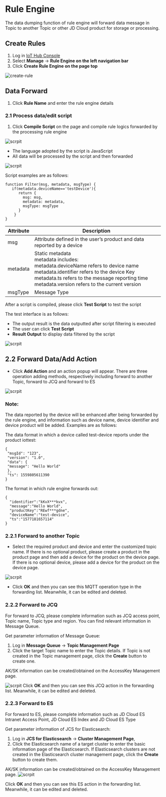 # Rule Engine

The data dumping function of rule engine will forward data message in Topic to another Topic or other JD Cloud product for storage or processing.

## Create Rules

1. Log in [IoT Hub Console](https://iot-console.jdcloud.com/hub)
2. Select **Manage** -> **Rule Engine on the left navigation bar**
3. Click **Create Rule Engine on the page top**

![create-rule](../../../../../image/IoT/IoT-Hub/Create_Rule.png)

## Data Forward

1. Click **Rule Name** and enter the rule engine details

### 2.1 Process data/edit script

1. Click **Compile Script** on the page and compile rule logics forwarded by the processing rule engine

![scrpit](../../../../../image/IoT/IoT-Hub/Script-ProcessData.png)

- The language adopted by the script is JavaScript
- All data will be processed by the script and then forwarded

![scrpit](../../../../../image/IoT/IoT-Hub/Rule-Script.png)

Script examples are as follows:

```
function Filter(msg, metadata, msgType) {  		
   if(metadata.deviceName=='testDevice'){
      return { 							
        msg: msg,
        metadata: metadata,
        msgType: msgType
      }
    }
}									

```

| Attribute  | Description|
| ----- | ----- |
|msg| Attribute defined in the user’s product and data reported by a device|
|metadata| Static metadata<br>metadata includes:<br> metadata.deviceName refers to device name <br> metadata.identifier refers to the device Key <br> metadata.ts refers to the message reporting time  <br> metadata.version refers to the current version |
|msgType|Message Type |

After a script is compiled, please click **Test Script** to test the script

The test interface is as follows:

- The output result is the data outputted after script filtering is executed
- The user can click **Test Script**
- **Result Output** to display data filtered by the script

![scrpit](../../../../../image/IoT/IoT-Hub/Script-Testing.png)

## 2.2 Forward Data/Add Action

- Click **Add Action** and an action popup will appear. There are three operation adding methods, respectively including forward to another Topic, forward to JCQ and forward to ES

![scrpit](../../../../../image/IoT/IoT-Hub/Add-Action.png)
### Note:

The data reported by the device will be enhanced after being forwarded by the rule engine, and information such as device name, device identifier and device product will be added. Examples are as follows:

 The data format in which a device called test-device reports under the product iottest:

```
{
 "msgId": "123",
 "version": "1.0",
 "data": {
 "message": "Hello World"
 },
 "ts": 1559805611390
}
```

The format in which rule engine forwards out:

```
{
  "identifier":"kKvX***kvx",
  "message":"Hello World",
  "productKey":"REwf***gdne",
  "deviceName":"test-device",
  "ts":"1577181657114"
} 
```



### 2.2.1 Forward to another Topic

- Select the required product and device and enter the customized topic name. If there is no optional product, please create a product in the product page and then add a device for the product on the device page. If there is no optional device, please add a device for the product on the device page.

![scrpit](../../../../../image/IoT/IoT-Hub/Add-Action-FW-Topic.png)

- Click **OK** and then you can see this MQTT operation type in the forwarding list. Meanwhile, it can be edited and deleted.

### 2.2.2 Forward to JCQ

For forward to JCQ, please complete information such as JCQ access point, Topic name, Topic type and region. You can find relevant information in Message Queue.

Get parameter information of Message Queue:
1. Log in **Message Queue** -> **Topic Management Page**
2. Click the target Topic name to enter the Topic details. If Topic is not created in the Topic management page, click the **Create** button to create one.

AK/SK information can be created/obtained on the AccessKey Management page.

![scrpit](../../../../../image/IoT/IoT-Hub/Add-Action-FW-JCQ.png)
Click **OK** and then you can see this JCQ action in the forwarding list. Meanwhile, it can be edited and deleted.


### 2.2.3 Forward to ES

For forward to ES, please complete information such as JD Cloud ES Intranet Access Point, JD Cloud ES Index and JD Cloud ES Type

Get parameter information of JCS for Elasticsearch:
1. Log in **JCS for Elasticsearch** -> **Cluster Management Page**,
2. Click the Elasticsearch name of a target cluster to enter the basic information page of the Elasticsearch. If Elasticsearch clusters are not created in the Elasticsearch cluster management page, click the **Create** button to create them.

AK/SK information can be created/obtained on the AccessKey Management page.
![scrpit](../../../../../image/IoT/IoT-Hub/Add-Action-FW-ES.png)

Click **OK** and then you can see this ES action in the forwarding list. Meanwhile, it can be edited and deleted.

